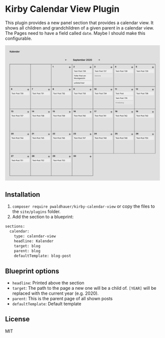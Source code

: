 # Kirby Calendar View Plugin

This plugin provides a new panel section that provides a calendar view. It shows all children and grandchildren of a given parent in a calendar view. The Pages need to have a field called `date`. Maybe I should make this configurable.

![screenshot](screenshot.png)


## Installation

1. `composer require pwaldhauer/kirby-calendar-view` or copy the files to the `site/plugins` folder.
2. Add the section to a blueprint:

```
sections:
  calendar:
    type: calendar-view
    headline: Kalender
    target: blog
    parent: blog
    defaultTemplate: blog-post
```

## Blueprint options

- `headline`: Printed above the section
- `target`: The path to the page a new one will be a child of. `[YEAR]` will be replaced with the current year (e.g. 2020).
- `parent`: This is the parent page of all shown posts
- `defaultTemplate`: Default template 


## License

MIT
